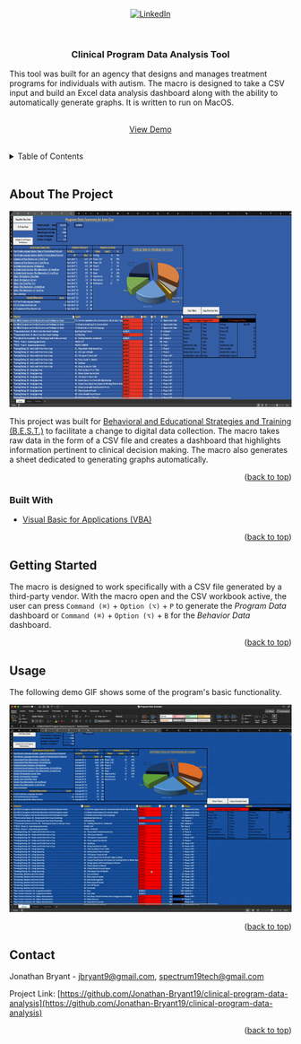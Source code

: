 <div id="top" align="center">

[![LinkedIn][linkedin-shield]][linkedin-url]

</div>



<br />
<div align="center">

<h3 align="center">Clinical Program Data Analysis Tool</h3>

  <p align="left">
    This tool was built for an agency that designs and manages treatment programs for individuals with autism. The macro is designed to take a CSV input and build an Excel data analysis dashboard along with the ability to automatically generate graphs. It is written to run on MacOS.
    <br />
    <br />
    <div align="center">
      <a href="https://www.youtube.com/watch?v=gebyKPzP-SM">View Demo</a>
    </div>
  </p>
</div>
<br />


<!-- TABLE OF CONTENTS -->
<details>
  <summary>Table of Contents</summary>
  <ol>
    <li>
      <a href="#about-the-project">About The Project</a>
      <ul>
        <li><a href="#built-with">Built With</a></li>
      </ul>
    </li>
    <li><a href="#getting-started">Getting Started</a></li>
    <li><a href="#usage">Usage</a></li>
    <li><a href="#contact">Contact</a></li>
  </ol>
</details>
<br />



<!-- ABOUT THE PROJECT -->

## About The Project

<img src="./example-images/Program Data Dashboard.jpg" height="350" width="650" >

This project was built for [Behavioral and Educational Strategies and Training (B.E.S.T.)](https://www.bestforautism.com/) to facilitate a change to digital data collection. The macro takes raw data in the form of a CSV file and creates a dashboard that highlights information pertinent to clinical decision making. The macro also generates a sheet dedicated to generating graphs automatically.

<p align="right">(<a href="#top">back to top</a>)</p>



### Built With

* [Visual Basic for Applications (VBA)](https://docs.microsoft.com/en-us/office/vba/library-reference/concepts/getting-started-with-vba-in-office)

<p align="right">(<a href="#top">back to top</a>)</p>



<!-- GETTING STARTED -->
## Getting Started

The macro is designed to work specifically with a CSV file generated by a third-party vendor. With the macro open and the CSV workbook active, the user can press `Command (⌘)` + `Option (⌥)` + `P` to generate the <em>Program Data</em> dashboard or `Command (⌘)` + `Option (⌥)` + `B` for the <em>Behavior Data</em> dashboard.

<p align="right">(<a href="#top">back to top</a>)</p>



<!-- USAGE EXAMPLES -->
## Usage

The following demo GIF shows some of the program's basic functionality.

<img src="./example-images/data-macro-demo.gif" alt="app demo gif">

<p align="right">(<a href="#top">back to top</a>)</p>



<!-- CONTACT -->
## Contact

Jonathan Bryant - jbryant9@gmail.com, spectrum19tech@gmail.com

Project Link: [https://github.com/Jonathan-Bryant19/clinical-program-data-analysis](https://github.com/Jonathan-Bryant19/clinical-program-data-analysis)

<p align="right">(<a href="#top">back to top</a>)</p>



<!-- MARKDOWN LINKS & IMAGES -->
<!-- https://www.markdownguide.org/basic-syntax/#reference-style-links -->
[linkedin-shield]: https://img.shields.io/badge/-LinkedIn-black.svg?style=for-the-badge&logo=linkedin&colorB=555
[linkedin-url]: https://www.linkedin.com/in/jonathan-bryant19/
[product-screenshot]: images/screenshot.png
